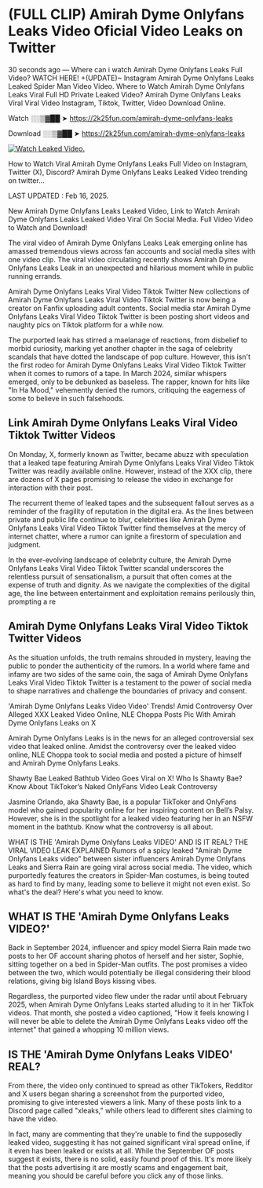 # (FULL CLIP) Amirah Dyme Onlyfans Leaks Video Oficial Video Leaks on Twitter

30 seconds ago — Where can i watch Amirah Dyme Onlyfans Leaks Full Video? WATCH HERE! +(UPDATE)~ Instagram Amirah Dyme Onlyfans Leaks Leaked Spider Man Video Video. Where to Watch Amirah Dyme Onlyfans Leaks Viral Full HD Private Leaked Video? Amirah Dyme Onlyfans Leaks Viral Viral Video Instagram, Tiktok, Twitter, Video Download Online.

Watch ░░▒▓██ ➤ https://2k25fun.com/amirah-dyme-onlyfans-leaks

Download ░░▒▓██ ➤ https://2k25fun.com/amirah-dyme-onlyfans-leaks

[![Watch Leaked Video.](https://miro.medium.com/v2/resize:fit:828/format:webp/1*cilzJN44JGOrTw9NJCrNHA.gif "Watch Leaked Video")](https://2k25fun.com/amirah-dyme-onlyfans-leaks)

How to Watch Viral Amirah Dyme Onlyfans Leaks Full Video on Instagram, Twitter (X), Discord? Amirah Dyme Onlyfans Leaks Leaked Video trending on twitter...

LAST UPDATED : Feb 16, 2025.

New Amirah Dyme Onlyfans Leaks Leaked Video, Link to Watch Amirah Dyme Onlyfans Leaks Leaked Video Viral On Social Media. Full Video Video to Watch and Download!

The viral video of Amirah Dyme Onlyfans Leaks Leak emerging online has amassed tremendous views across fan accounts and social media sites with one video clip. The viral video circulating recently shows Amirah Dyme Onlyfans Leaks Leak in an unexpected and hilarious moment while in public running errands.

Amirah Dyme Onlyfans Leaks Viral Video Tiktok Twitter New collections of Amirah Dyme Onlyfans Leaks Viral Video Tiktok Twitter is now being a creator on Fanfix uploading adult contents. Social media star Amirah Dyme Onlyfans Leaks Viral Video Tiktok Twitter is been posting short videos and naughty pics on Tiktok platform for a while now.

The purported leak has stirred a maelanage of reactions, from disbelief to morbid curiosity, marking yet another chapter in the saga of celebrity scandals that have dotted the landscape of pop culture. However, this isn't the first rodeo for Amirah Dyme Onlyfans Leaks Viral Video Tiktok Twitter when it comes to rumors of a tape. In March 2024, similar whispers emerged, only to be debunked as baseless. The rapper, known for hits like "In Ha Mood," vehemently denied the rumors, critiquing the eagerness of some to believe in such falsehoods.

## Link Amirah Dyme Onlyfans Leaks Viral Video Tiktok Twitter Videos

On Monday, X, formerly known as Twitter, became abuzz with speculation that a leaked tape featuring Amirah Dyme Onlyfans Leaks Viral Video Tiktok Twitter was readily available online. However, instead of the XXX clip, there are dozens of X pages promising to release the video in exchange for interaction with their post.

The recurrent theme of leaked tapes and the subsequent fallout serves as a reminder of the fragility of reputation in the digital era. As the lines between private and public life continue to blur, celebrities like Amirah Dyme Onlyfans Leaks Viral Video Tiktok Twitter find themselves at the mercy of internet chatter, where a rumor can ignite a firestorm of speculation and judgment.

In the ever-evolving landscape of celebrity culture, the Amirah Dyme Onlyfans Leaks Viral Video Tiktok Twitter scandal underscores the relentless pursuit of sensationalism, a pursuit that often comes at the expense of truth and dignity. As we navigate the complexities of the digital age, the line between entertainment and exploitation remains perilously thin, prompting a re

##  Amirah Dyme Onlyfans Leaks Viral Video Tiktok Twitter Videos

As the situation unfolds, the truth remains shrouded in mystery, leaving the public to ponder the authenticity of the rumors. In a world where fame and infamy are two sides of the same coin, the saga of Amirah Dyme Onlyfans Leaks Viral Video Tiktok Twitter is a testament to the power of social media to shape narratives and challenge the boundaries of privacy and consent.

'Amirah Dyme Onlyfans Leaks Video Video' Trends! Amid Controversy Over Alleged XXX Leaked Video Online, NLE Choppa Posts Pic With Amirah Dyme Onlyfans Leaks on X

Amirah Dyme Onlyfans Leaks is in the news for an alleged controversial sex video that leaked online. Amidst the controversy over the leaked video online, NLE Choppa took to social media and posted a picture of himself and Amirah Dyme Onlyfans Leaks.

Shawty Bae Leaked Bathtub Video Goes Viral on X! Who Is Shawty Bae? Know About TikToker’s Naked OnlyFans Video Leak Controversy

Jasmine Orlando, aka Shawty Bae, is a popular TikToker and OnlyFans model who gained popularity online for her inspiring content on Bell’s Palsy. However, she is in the spotlight for a leaked video featuring her in an NSFW moment in the bathtub. Know what the controversy is all about.

WHAT IS THE 'Amirah Dyme Onlyfans Leaks VIDEO' AND IS IT REAL? THE VIRAL VIDEO LEAK EXPLAINED Rumors of a spicy leaked "Amirah Dyme Onlyfans Leaks video" between sister influencers Amirah Dyme Onlyfans Leaks and Sierra Rain are going viral across social media. The video, which purportedly features the creators in Spider-Man costumes, is being touted as hard to find by many, leading some to believe it might not even exist. So what's the deal? Here's what you need to know.

## WHAT IS THE 'Amirah Dyme Onlyfans Leaks VIDEO?'

Back in September 2024, influencer and spicy model Sierra Rain made two posts to her OF account sharing photos of herself and her sister, Sophie, sitting together on a bed in Spider-Man outfits. The post promises a video between the two, which would potentially be illegal considering their blood relations, giving big Island Boys kissing vibes.

Regardless, the purported video flew under the radar until about February 2025, when Amirah Dyme Onlyfans Leaks started alluding to it in her TikTok videos. That month, she posted a video captioned, "How it feels knowing I will never be able to delete the Amirah Dyme Onlyfans Leaks video off the internet" that gained a whopping 10 million views.

## IS THE 'Amirah Dyme Onlyfans Leaks VIDEO' REAL?

From there, the video only continued to spread as other TikTokers, Redditor and X users began sharing a screenshot from the purported video, promising to give interested viewers a link. Many of these posts link to a Discord page called "xleaks," while others lead to different sites claiming to have the video.

In fact, many are commenting that they're unable to find the supposedly leaked video, suggesting it has not gained significant viral spread online, if it even has been leaked or exists at all. While the September OF posts suggest it exists, there is no solid, easily found proof of this. It's more likely that the posts advertising it are mostly scams and engagement bait, meaning you should be careful before you click any of those links.